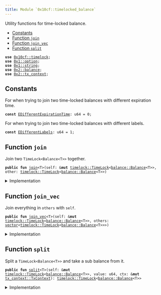 ```yaml
---
title: Module `0x10cf::timelocked_balance`
---
```


Utility functions for time-locked balance.


-  [Constants](#@Constants_0)
-  [Function `join`](#0x10cf_timelocked_balance_join)
-  [Function `join_vec`](#0x10cf_timelocked_balance_join_vec)
-  [Function `split`](#0x10cf_timelocked_balance_split)


<pre><code><b>use</b> <a href="timelock.md#0x10cf_timelock">0x10cf::timelock</a>;
<b>use</b> <a href="../move-stdlib/option.md#0x1_option">0x1::option</a>;
<b>use</b> <a href="../move-stdlib/string.md#0x1_string">0x1::string</a>;
<b>use</b> <a href="../iota-framework/balance.md#0x2_balance">0x2::balance</a>;
<b>use</b> <a href="../iota-framework/tx_context.md#0x2_tx_context">0x2::tx_context</a>;
</code></pre>



<a name="@Constants_0"></a>

## Constants


<a name="0x10cf_timelocked_balance_EDifferentExpirationTime"></a>

For when trying to join two time-locked balances with different expiration time.


<pre><code><b>const</b> <a href="timelocked_balance.md#0x10cf_timelocked_balance_EDifferentExpirationTime">EDifferentExpirationTime</a>: u64 = 0;
</code></pre>



<a name="0x10cf_timelocked_balance_EDifferentLabels"></a>

For when trying to join two time-locked balances with different labels.


<pre><code><b>const</b> <a href="timelocked_balance.md#0x10cf_timelocked_balance_EDifferentLabels">EDifferentLabels</a>: u64 = 1;
</code></pre>



<a name="0x10cf_timelocked_balance_join"></a>

## Function `join`

Join two <code>TimeLock&lt;Balance&lt;T&gt;&gt;</code> together.


<pre><code><b>public</b> <b>fun</b> <a href="timelocked_balance.md#0x10cf_timelocked_balance_join">join</a>&lt;T&gt;(self: &<b>mut</b> <a href="timelock.md#0x10cf_timelock_TimeLock">timelock::TimeLock</a>&lt;<a href="../iota-framework/balance.md#0x2_balance_Balance">balance::Balance</a>&lt;T&gt;&gt;, other: <a href="timelock.md#0x10cf_timelock_TimeLock">timelock::TimeLock</a>&lt;<a href="../iota-framework/balance.md#0x2_balance_Balance">balance::Balance</a>&lt;T&gt;&gt;)
</code></pre>



<details>
<summary>Implementation</summary>


<pre><code><b>public</b> <b>fun</b> <a href="timelocked_balance.md#0x10cf_timelocked_balance_join">join</a>&lt;T&gt;(self: &<b>mut</b> TimeLock&lt;Balance&lt;T&gt;&gt;, other: TimeLock&lt;Balance&lt;T&gt;&gt;) {
    // Check the preconditions.
    <b>assert</b>!(self.expiration_timestamp_ms() == other.expiration_timestamp_ms(), <a href="timelocked_balance.md#0x10cf_timelocked_balance_EDifferentExpirationTime">EDifferentExpirationTime</a>);
    <b>assert</b>!(self.label() == other.label(), <a href="timelocked_balance.md#0x10cf_timelocked_balance_EDifferentLabels">EDifferentLabels</a>);

    // Unpack the time-locked <a href="../iota-framework/balance.md#0x2_balance">balance</a>.
    <b>let</b> (value, _, _) = <a href="timelock.md#0x10cf_timelock_unpack">timelock::unpack</a>(other);

    // Join the balances.
    self.locked_mut().<a href="timelocked_balance.md#0x10cf_timelocked_balance_join">join</a>(value);
}
</code></pre>



</details>

<a name="0x10cf_timelocked_balance_join_vec"></a>

## Function `join_vec`

Join everything in <code>others</code> with <code>self</code>.


<pre><code><b>public</b> <b>fun</b> <a href="timelocked_balance.md#0x10cf_timelocked_balance_join_vec">join_vec</a>&lt;T&gt;(self: &<b>mut</b> <a href="timelock.md#0x10cf_timelock_TimeLock">timelock::TimeLock</a>&lt;<a href="../iota-framework/balance.md#0x2_balance_Balance">balance::Balance</a>&lt;T&gt;&gt;, others: <a href="../move-stdlib/vector.md#0x1_vector">vector</a>&lt;<a href="timelock.md#0x10cf_timelock_TimeLock">timelock::TimeLock</a>&lt;<a href="../iota-framework/balance.md#0x2_balance_Balance">balance::Balance</a>&lt;T&gt;&gt;&gt;)
</code></pre>



<details>
<summary>Implementation</summary>


<pre><code><b>public</b> <b>fun</b> <a href="timelocked_balance.md#0x10cf_timelocked_balance_join_vec">join_vec</a>&lt;T&gt;(self: &<b>mut</b> TimeLock&lt;Balance&lt;T&gt;&gt;, <b>mut</b> others: <a href="../move-stdlib/vector.md#0x1_vector">vector</a>&lt;TimeLock&lt;Balance&lt;T&gt;&gt;&gt;) {
    // Create useful variables.
    <b>let</b> (<b>mut</b> i, len) = (0, others.length());

    // Join all the balances.
    <b>while</b> (i &lt; len) {
        <b>let</b> other = others.pop_back();
        <a href="timelocked_balance.md#0x10cf_timelocked_balance_join">Self::join</a>(self, other);
        i = i + 1
    };

    // Destroy the empty <a href="../move-stdlib/vector.md#0x1_vector">vector</a>.
    <a href="../move-stdlib/vector.md#0x1_vector_destroy_empty">vector::destroy_empty</a>(others)
}
</code></pre>



</details>

<a name="0x10cf_timelocked_balance_split"></a>

## Function `split`

Split a <code>TimeLock&lt;Balance&lt;T&gt;&gt;</code> and take a sub balance from it.


<pre><code><b>public</b> <b>fun</b> <a href="timelocked_balance.md#0x10cf_timelocked_balance_split">split</a>&lt;T&gt;(self: &<b>mut</b> <a href="timelock.md#0x10cf_timelock_TimeLock">timelock::TimeLock</a>&lt;<a href="../iota-framework/balance.md#0x2_balance_Balance">balance::Balance</a>&lt;T&gt;&gt;, value: u64, ctx: &<b>mut</b> <a href="../iota-framework/tx_context.md#0x2_tx_context_TxContext">tx_context::TxContext</a>): <a href="timelock.md#0x10cf_timelock_TimeLock">timelock::TimeLock</a>&lt;<a href="../iota-framework/balance.md#0x2_balance_Balance">balance::Balance</a>&lt;T&gt;&gt;
</code></pre>



<details>
<summary>Implementation</summary>


<pre><code><b>public</b> <b>fun</b> <a href="timelocked_balance.md#0x10cf_timelocked_balance_split">split</a>&lt;T&gt;(self: &<b>mut</b> TimeLock&lt;Balance&lt;T&gt;&gt;, value: u64, ctx: &<b>mut</b> TxContext): TimeLock&lt;Balance&lt;T&gt;&gt; {
    // Split the locked <a href="../iota-framework/balance.md#0x2_balance">balance</a>.
    <b>let</b> value = self.locked_mut().<a href="timelocked_balance.md#0x10cf_timelocked_balance_split">split</a>(value);

    // Pack the splitted <a href="../iota-framework/balance.md#0x2_balance">balance</a> into a <a href="timelock.md#0x10cf_timelock">timelock</a>.
    <a href="timelock.md#0x10cf_timelock_pack">timelock::pack</a>(value, self.expiration_timestamp_ms(), self.label(), ctx)
}
</code></pre>



</details>
